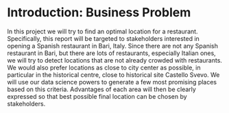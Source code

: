 # Introduction: Business Problem <a name="introduction"></a>
In this project we will try to find an optimal location for a restaurant. Specifically, this report will be targeted to stakeholders interested in opening a Spanish restaurant in Bari, Italy.
Since there are not any Spanish restaurant in Bari, but there are lots of restaurants, especially Italian ones, we will try to detect locations that are not already crowded with restaurants. We would also prefer locations as close to city center as possible, in particular in the historical centre, close to historical site Castello Svevo.
We will use our data science powers to generate a few most promising places based on this criteria. Advantages of each area will then be clearly expressed so that best possible final location can be chosen by stakeholders.
